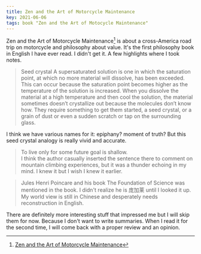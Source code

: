 ```yaml
---
title: Zen and the Art of Motorcycle Maintenance
key: 2021-06-06
tags: book "Zen and the Art of Motocycle Maintenance"
---
```

Zen and the Art of Motorcycle Maintenance[^1] is about a cross-America road trip on motorcycle and philosophy about value. It's the first philosophy book in English I have ever read. I didn't get it. 
A few highlights where I took notes. 

> Seed crystal
>A supersaturated solution is one in which the saturation point, at which no more material will dissolve, has been exceeded. This can occur because the saturation point becomes higher as the temperature of the solution is increased. When you dissolve the material at a high temperature and then cool the solution, the material sometimes doesn’t crystallize out because the molecules don’t know how. They require something to get them started, a seed crystal, or a grain of dust or even a sudden scratch or tap on the surrounding glass.  

I think we have various names for it: epiphany? moment of truth? But this seed crystal analogy is really vivid and accurate.

> To live only for some future goal is shallow.   
I think the author casually inserted the sentence there to comment on mountain climbing experiences, but it was a thunder echoing in my mind. I knew it but I wish I knew it earlier. 

> Jules Henri Poincare and his book The Foundation of Science was mentioned in the book. 
I didn't realize he is 庞加莱 until I looked it up. My world view is still in Chinese and desperately needs reconstruction in English. 

There are definitely more interesting stuff that impressed me but I will skip them for now. Because I don't want to write summaries. 
When I read it for the second time, I will come back with a proper review and an opinion. 

[^1]: [Zen and the Art of Motorcycle Maintenance](https://en.wikipedia.org/wiki/Zen_and_the_Art_of_Motorcycle_Maintenance) 
